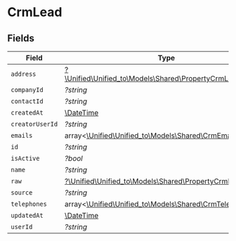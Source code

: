 # CrmLead


## Fields

| Field                                                                                                      | Type                                                                                                       | Required                                                                                                   | Description                                                                                                |
| ---------------------------------------------------------------------------------------------------------- | ---------------------------------------------------------------------------------------------------------- | ---------------------------------------------------------------------------------------------------------- | ---------------------------------------------------------------------------------------------------------- |
| `address`                                                                                                  | [?\Unified\Unified_to\Models\Shared\PropertyCrmLeadAddress](../../Models/Shared/PropertyCrmLeadAddress.md) | :heavy_minus_sign:                                                                                         | N/A                                                                                                        |
| `companyId`                                                                                                | *?string*                                                                                                  | :heavy_minus_sign:                                                                                         | N/A                                                                                                        |
| `contactId`                                                                                                | *?string*                                                                                                  | :heavy_minus_sign:                                                                                         | N/A                                                                                                        |
| `createdAt`                                                                                                | [\DateTime](https://www.php.net/manual/en/class.datetime.php)                                              | :heavy_minus_sign:                                                                                         | N/A                                                                                                        |
| `creatorUserId`                                                                                            | *?string*                                                                                                  | :heavy_minus_sign:                                                                                         | N/A                                                                                                        |
| `emails`                                                                                                   | array<[\Unified\Unified_to\Models\Shared\CrmEmail](../../Models/Shared/CrmEmail.md)>                       | :heavy_minus_sign:                                                                                         | N/A                                                                                                        |
| `id`                                                                                                       | *?string*                                                                                                  | :heavy_minus_sign:                                                                                         | N/A                                                                                                        |
| `isActive`                                                                                                 | *?bool*                                                                                                    | :heavy_minus_sign:                                                                                         | N/A                                                                                                        |
| `name`                                                                                                     | *?string*                                                                                                  | :heavy_minus_sign:                                                                                         | N/A                                                                                                        |
| `raw`                                                                                                      | [?\Unified\Unified_to\Models\Shared\PropertyCrmLeadRaw](../../Models/Shared/PropertyCrmLeadRaw.md)         | :heavy_minus_sign:                                                                                         | N/A                                                                                                        |
| `source`                                                                                                   | *?string*                                                                                                  | :heavy_minus_sign:                                                                                         | N/A                                                                                                        |
| `telephones`                                                                                               | array<[\Unified\Unified_to\Models\Shared\CrmTelephone](../../Models/Shared/CrmTelephone.md)>               | :heavy_minus_sign:                                                                                         | N/A                                                                                                        |
| `updatedAt`                                                                                                | [\DateTime](https://www.php.net/manual/en/class.datetime.php)                                              | :heavy_minus_sign:                                                                                         | N/A                                                                                                        |
| `userId`                                                                                                   | *?string*                                                                                                  | :heavy_minus_sign:                                                                                         | N/A                                                                                                        |